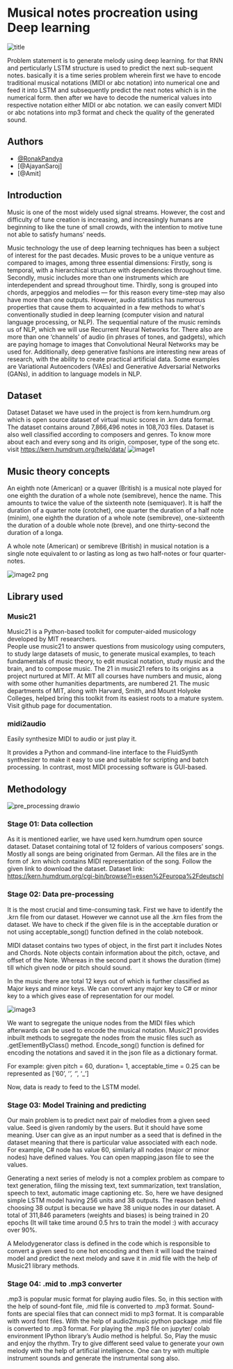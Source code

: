 # Musical notes procreation using Deep learning

![title](https://user-images.githubusercontent.com/66405302/162425568-ed0327cb-51ad-46af-8216-c4f79ff3368c.png)

Problem statement is to generate melody using deep learning. for that RNN and perticularly LSTM structure is used to predict the next sub-sequent notes. basically it is a time series problem wherein first we have to encode traditional musical notations (MIDI or abc notation) into numerical one and feed it into LSTM and subsequently predict the next notes which is in the numerical form. then after we have to decode the numerical values into respective notation either MIDI or abc notation. we can easily convert MIDI or abc notations into mp3 format and check the quality of the generated sound.


## Authors

- [@RonakPandya](https://www.github.com/RonakPandya072)
- [@AjayanSaroj]
- [@Amit]

## Introduction
Music is one of the most widely used signal streams. However, the cost and difficulty of tune creation is increasing, and increasingly humans are beginning to like the tune of small crowds, with the intention to motive tune not able to satisfy humans' needs.

Music technology the use of deep learning techniques has been a subject of interest for the past decades. Music proves to be a unique venture as compared to images, among three essential dimensions: Firstly, song is temporal, with a hierarchical structure with dependencies throughout time. Secondly, music includes more than one instruments which are interdependent and spread throughout time. Thirdly, song is grouped into chords, arpeggios and melodies — for this reason every time-step may also have more than one outputs. However, audio statistics has numerous properties that cause them to acquainted in a few methods to what's conventionally studied in deep learning (computer vision and natural language processing, or NLP). The sequential nature of the music reminds us of NLP, which we will use Recurrent Neural Networks for. There also are more than one ‘channels’ of audio (in phrases of tones, and gadgets), which are paying homage to images that Convolutional Neural Networks may be used for. Additionally, deep generative fashions are interesting new areas of research, with the ability to create practical artificial data. Some examples are Variational Autoencoders (VAEs) and Generative Adversarial Networks (GANs), in addition to language models in NLP.

## Dataset

Dataset
Dataset we have used in the project is from kern.humdrum.org which is open source dataset of virtual music scores in .krn data format. The dataset contains around 7,866,496 notes in 108,703 files. Dataset is also well classified according to composers and genres. To know more about each and every song and its origin, composer, type of the song etc. visit https://kern.humdrum.org/help/data/
![image1](https://user-images.githubusercontent.com/66405302/162423967-88a97f74-ab7f-4021-8f90-332217f98a01.png)


## Music theory concepts
An eighth note (American) or a quaver (British) is a musical note played for one eighth the duration of a whole note (semibreve), hence the name. This amounts to twice the value of the sixteenth note (semiquaver). It is half the duration of a quarter note (crotchet), one quarter the duration of a half note (minim), one eighth the duration of a whole note (semibreve), one-sixteenth the duration of a double whole note (breve), and one thirty-second the duration of a longa.

A whole note (American) or semibreve (British) in musical notation is a single note equivalent to or lasting as long as two half-notes or four quarter-notes.

![image2 png](https://user-images.githubusercontent.com/66405302/162424170-4fcfd5f8-fdf8-453b-9e00-af8844966e95.jpg)



## Library used

### Music21

Music21 is a Python-based toolkit for computer-aided musicology developed by MIT researchers.  
People use music21 to answer questions from musicology using computers, to study large datasets of music, to generate musical examples, to teach fundamentals of music theory, to edit musical notation, study music and the brain, and to compose music.
The 21 in music21 refers to its origins as a project nurtured at MIT. At MIT all courses have numbers and music, along with some other humanities departments, are numbered 21. The music departments of MIT, along with Harvard, Smith, and Mount Holyoke Colleges, helped bring this toolkit from its easiest roots to a mature system. Visit github page for documentation.

### midi2audio

Easily synthesize MIDI to audio or just play it.

It provides a Python and command-line interface to the FluidSynth synthesizer to make it easy to use and suitable for scripting and batch processing. In contrast, most MIDI processing software is GUI-based.


## Methodology

![pre_processing drawio](https://user-images.githubusercontent.com/66405302/162424768-077124e6-d4e3-4cc1-a962-61013ea89d8c.png)

### Stage 01: Data collection
As it is mentioned earlier, we have used kern.humdrum open source dataset. Dataset containing total of 12 folders of various composers’ songs. Mostly all songs are being originated from German. All the files are in the form of .krn which contains MIDI representation of the song. Follow the given link to download the dataset.
Dataset link: https://kern.humdrum.org/cgi-bin/browse?l=essen%2Feuropa%2Fdeutschl

### Stage 02: Data pre-processing 

It is the most crucial and time-consuming task. First we have to identify the .krn file from our dataset. However we cannot use all the .krn files from the dataset. We have to check if the given file is in the acceptable duration or not using acceptable_song() function defined in the colab notebook.

MIDI dataset contains two types of object, in the first part it includes Notes and Chords. Note objects contain information about the pitch, octave, and offset of the Note. Whereas in the second part it shows the duration (time) till which given node or pitch should sound.

In the music there are total 12 keys out of which is further classified as Major keys and minor keys. We can convert any major key to C# or minor key to a which gives ease of representation for our model.

![image3](https://user-images.githubusercontent.com/66405302/162425099-d0e757ea-845e-4468-81e3-08e4bb54f9bf.png)

We want to segregate the unique nodes from the MIDI files which afterwards can be used to encode the musical notation. Music21 provides inbuilt methods to segregate the nodes from the music files such as .getElementByClass() method. Encode_song() function is defined for encoding the notations and saved it in the json file as a dictionary format.

For example: given pitch = 60, duration= 1, acceptable_time = 0.25 can be represented as
[‘60’, ‘_’, ‘_’, ‘_’]

Now, data is ready to feed to the LSTM model. 

### Stage 03: Model Training and predicting

Our main problem is to predict next pair of melodies from a given seed value. Seed is given randomly by the users. But it should have some meaning. User can give as an input number as a seed that is defined in the dataset meaning that there is particular value associated with each node. For example, C# node has value 60, similarly all nodes (major or minor nodes) have defined values. You can open mapping.jason file to see the values.

Generating a next series of melody is not a complex problem as compare to text generation, filing the missing text, text summarization, text translation, speech to text, automatic image captioning etc. So, here we have designed simple LSTM model having 256 units and 38 outputs. The reason behind choosing 38 output is because we have 38 unique nodes in our dataset. A total of 311,846 parameters (weights and biases) is being trained in 20 epochs (It will take time around 0.5 hrs to train the model :) with accuracy over 90%.

A Melodygenerator class is defined in the code which is responsible to convert a given seed to one hot encoding and then it will load the trained model and predict the next melody and save it in .mid file with the help of Music21 library methods.

### Stage 04: .mid to .mp3 converter

.mp3 is popular music format for playing audio files. So, in this section with the help of sound-font file, .mid file is converted to .mp3 format. Sound-fonts are special files that can connect midi to mp3 format. It is comparable with word font files. With the help of audio2music python package .mid file is converted to .mp3 format. For playing the .mp3 file on jupyter/ colab environment IPython library’s Audio method is helpful. So, Play the music and enjoy the rhythm. Try to give different seed value to generate your own melody with the help of artificial intelligence. One can try with multiple instrument sounds and generate the instrumental song also. 
